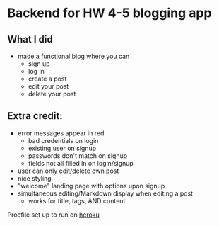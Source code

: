 # Backend for HW 4-5 blogging app

## What I did
- made a functional blog where you can
  - sign up
  - log in
  - create a post
  - edit your post
  - delete your post

## Extra credit:
- error messages appear in red
  - bad credentials on login
  - existing user on signup
  - passwords don't match on signup
  - fields not all filled in on login/signup
- user can only edit/delete own post
- nice styling
- "welcome" landing page with options upon signup
- simultaneous editing/Markdown display when editing a post
  - works for title, tags, AND content

Procfile set up to run on [heroku](https://devcenter.heroku.com/articles/getting-started-with-nodejs#deploy-the-app)
